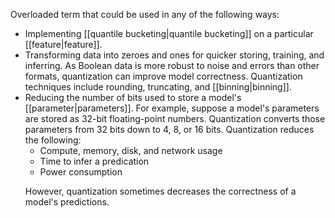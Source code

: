 
Overloaded term that could be used in any of the following ways:

<ul>
<li>Implementing [[quantile bucketing|quantile bucketing]]
on a particular [[feature|feature]].</li>
<li>Transforming data into zeroes and ones for quicker storing, training,
and inferring. As Boolean data is more robust to noise and errors than
other formats, quantization can improve model correctness.
Quantization techniques include rounding, truncating, and
[[binning|binning]].</li>
<li>Reducing the number of bits used to store a model&#39;s
[[parameter|parameters]]. For example, suppose a model&#39;s parameters are
stored as 32-bit floating-point numbers. Quantization converts those
parameters from 32 bits down to 4, 8, or 16 bits. Quantization reduces the
following:

<ul>
<li>Compute, memory, disk, and network usage</li>
<li>Time to infer a predication</li>
<li>Power consumption</li>
</ul>

However, quantization sometimes decreases the correctness of a model&#39;s
predictions.
</li>
</ul>

